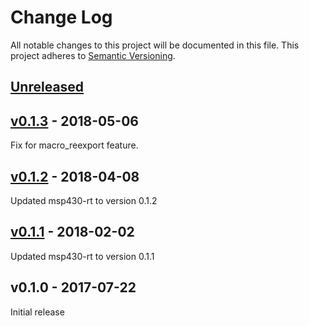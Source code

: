 # Change Log

All notable changes to this project will be documented in this file.
This project adheres to [Semantic Versioning](http://semver.org/).

## [Unreleased]

## [v0.1.3] - 2018-05-06

Fix for macro_reexport feature.

## [v0.1.2] - 2018-04-08

Updated msp430-rt to version 0.1.2

## [v0.1.1] - 2018-02-02

Updated msp430-rt to version 0.1.1

## v0.1.0 - 2017-07-22

Initial release

[Unreleased]: https://github.com/pftbest/msp430g2553/compare/v0.1.3...HEAD
[v0.1.3]: https://github.com/pftbest/msp430g2553/compare/v0.1.2...v0.1.3
[v0.1.2]: https://github.com/pftbest/msp430g2553/compare/v0.1.1...v0.1.2
[v0.1.1]: https://github.com/pftbest/msp430g2553/compare/v0.1.0...v0.1.1
